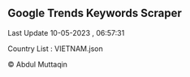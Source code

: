 

## Google Trends Keywords Scraper 
 
Last Update 10-05-2023 , 06:57:31

Country List :
VIETNAM.json



© Abdul Muttaqin 
